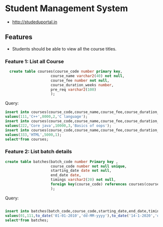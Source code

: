 # Student Management System
* http://studeduportal.in
## Features

* Students should be able to view all the course titles.

### Feature 1: List all Course
```sql
  create table courses(course_code number primary key,
                     course_name varchar2(40) not null,
                     course_fee number not null,
                     course_duration_weeks number,
                     pre_req varchar2(100)
                     );
```
                     
Query:
```sql
insert into courses(course_code,course_name,course_fee,course_duration_weeks,pre_req) 
values(111,'C++',8000,2,'C language');
insert into courses(course_code,course_name,course_fee,course_duration_weeks,pre_req) 
values(222,'Core java',10000,3,'Basics of oops');
insert into courses(course_code,course_name,course_fee,course_duration_weeks) 
values(333,'HTML',5000,1);
select*from courses;
```
### Feature 2: List batch details
```sql
create table batches(batch_code number Primary key ,
                     course_code number not null unique,
                     starting_date date not null,
                     end_date date,
                     timings varchar2(20) not null,
                     foreign key(course_code) references courses(course_code)
                     );
  ```
                     
 Query:
 ```sql

insert into batches(batch_code,course_code,starting_date,end_date,timings)
values(01,111,to_date('01-01-2010','dd-MM-yyyy'),to_date('14-1-2020','dd-MM-yyyy'),'3.00PM TO 6.00PM');
select*from batches;
```



